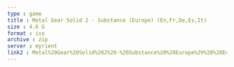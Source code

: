 ```yaml
---
type : game
title : Metal Gear Solid 2 - Substance (Europe) (En,Fr,De,Es,It)
size : 4.6 G
format : iso
archive : zip
server : myrient
link2 : Metal%20Gear%20Solid%202%20-%20Substance%20%28Europe%29%20%28En%2CFr%2CDe%2CEs%2CIt%29
---
```

